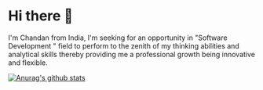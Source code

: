 # Hi there 👋

I'm Chandan from India, I'm seeking for an opportunity in "Software Development " field to perform to the zenith of my thinking abilities and analytical skills thereby providing me a professional growth being innovative and flexible.

[![Anurag's github stats](https://github-readme-stats.vercel.app/api?username=ckumar712)](https://github.com/anuraghazra/github-readme-stats)
